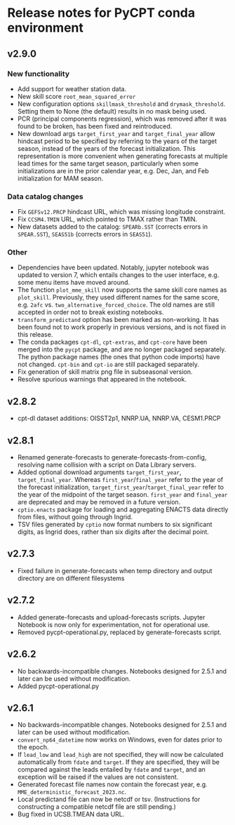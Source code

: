 # Release notes for PyCPT conda environment

## v2.9.0
### New functionality
- Add support for weather station data.
- New skill score `root_mean_squared_error`
- New configuration options `skillmask_threshold` and `drymask_threshold`. Setting them to None (the default) results in no mask being used.
- PCR (principal components regression), which was removed after it was found to be broken, has been fixed and reintroduced.
- New download args `target_first_year` and `target_final_year` allow hindcast period to be specified by referring to the years of the target season, instead of the years of the forecast initialization. This representation is more convenient when generating forecasts at multiple lead times for the same target season, particularly when some initializations are in the prior calendar year, e.g. Dec, Jan, and Feb initialization for MAM season.
### Data catalog changes
- Fix `GEFSv12.PRCP` hindcast URL, which was missing longitude constraint.
- Fix `CCSM4.TMIN` URL, which pointed to TMAX rather than TMIN.
- New datasets added to the catalog: `SPEARb.SST` (corrects errors in `SPEAR.SST`), `SEAS51b` (corrects errors in `SEAS51`).
### Other
- Dependencies have been updated. Notably, jupyter notebook was updated to version 7, which entails changes to the user interface, e.g. some menu items have moved around.
- The function `plot_mme_skill` now supports the same skill core names as `plot_skill`. Previously, they used different names for the same score, e.g. `2afc` vs. `two_alternative_forced_choice`. The old names are still accepted in order not to break existing notebooks.
- `transform_predictand` option has been marked as non-working. It has been found not to work properly in previous versions, and is not fixed in this release.
- The conda packages `cpt-dl`, `cpt-extras`, and `cpt-core` have been merged into the `pycpt` package, and are no longer packaged separately. The python package names (the ones that python code imports) have not changed. `cpt-bin` and `cpt-io` are still packaged separately.
- Fix generation of skill matrix png file in subseasonal version.
- Resolve spurious warnings that appeared in the notebook.

## v2.8.2
- cpt-dl dataset additions: OISST2p1, NNRP.UA, NNRP.VA, CESM1.PRCP

## v2.8.1
- Renamed generate-forecasts to generate-forecasts-from-config, resolving name collision with a script on Data Library servers.
- Added optional download arguments `target_first_year`, `target_final_year`. Whereas `first_year`/`final_year` refer to the year of the forecast initialization, `target_first_year`/`target_final_year` refer to the year of the midpoint of the target season. `first_year` and `final_year` are deprecated and may be removed in a future version.
- `cptio.enacts` package for loading and aggregating ENACTS data directly from files, without going through Ingrid.
- TSV files generated by `cptio` now format numbers to six significant digits, as Ingrid does, rather than six digits after the decimal point.

## v2.7.3
- Fixed failure in generate-forecasts when temp directory and output directory are on different filesystems

## v2.7.2
- Added generate-forecasts and upload-forecasts scripts. Jupyter Notebook is now only for experimentation, not for operational use.
- Removed pycpt-operational.py, replaced by generate-forecasts script.

## v2.6.2
- No backwards-incompatible changes. Notebooks designed for 2.5.1 and later can be used without modification.
- Added pycpt-operational.py

## v2.6.1
- No backwards-incompatible changes. Notebooks designed for 2.5.1 and later can be used without modification.
- `convert_np64_datetime` now works on Windows, even for dates prior to the epoch.
- If `lead_low` and `lead_high` are not specified, they will now be calculated automatically from `fdate` and `target`. If they are specified, they will be compared against the leads entailed by `fdate` and `target`, and an exception will be raised if the values are not consistent.
- Generated forecast file names now contain the forecast year, e.g. `MME_deterministic_forecast_2023.nc`.
- Local predictand file can now be netcdf or tsv. (Instructions for constructing a compatible netcdf file are still pending.)
- Bug fixed in UCSB.TMEAN data URL.
